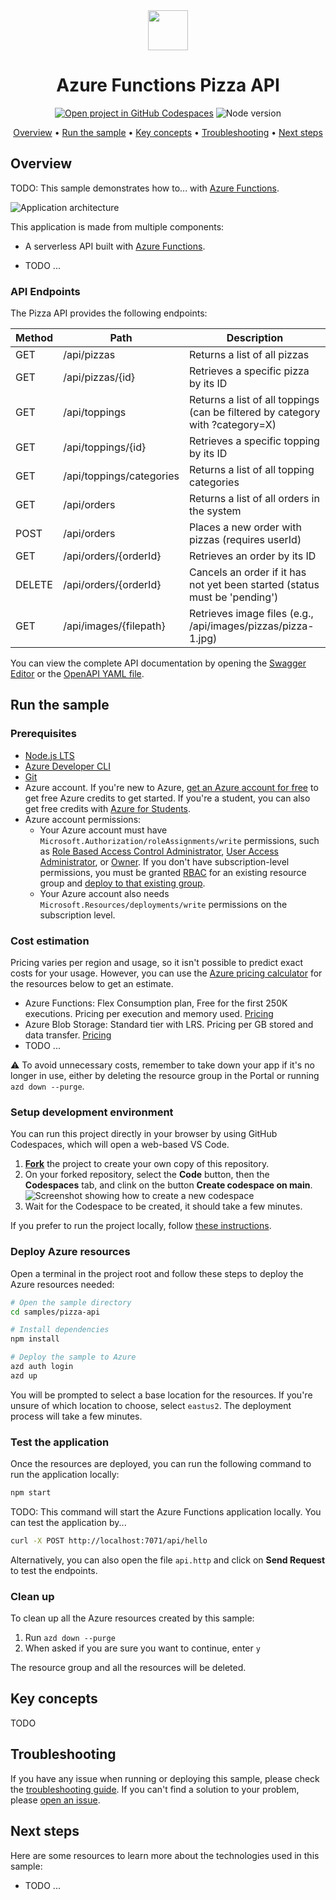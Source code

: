 <div align="center">

<img src="./docs/images/icon.png" alt="" align="center" height="64" />

# Azure Functions Pizza API

[![Open project in GitHub Codespaces](https://img.shields.io/badge/Codespaces-Open-blue?style=flat-square&logo=github)](https://codespaces.new/Azure-Samples/serverless-recipes-javascript?hide_repo_select=true&ref=main&quickstart=true)
![Node version](https://img.shields.io/badge/Node.js->=20-3c873a?style=flat-square)

[Overview](#overview) • [Run the sample](#run-the-sample) • [Key concepts](#key-concepts) • [Troubleshooting](#troubleshooting) • [Next steps](#next-steps)

</div>

## Overview

TODO: This sample demonstrates how to... with [Azure Functions](https://learn.microsoft.com/azure/azure-functions/functions-overview?pivots=programming-language-javascript).

![Application architecture](./docs/images/architecture.drawio.png)

This application is made from multiple components:

- A serverless API built with [Azure Functions](https://learn.microsoft.com/azure/azure-functions/functions-overview?pivots=programming-language-javascript).

- TODO ...

### API Endpoints

The Pizza API provides the following endpoints:

| Method | Path | Description |
|--------|------|-------------|
| GET | /api/pizzas | Returns a list of all pizzas |
| GET | /api/pizzas/{id} | Retrieves a specific pizza by its ID |
| GET | /api/toppings | Returns a list of all toppings (can be filtered by category with ?category=X) |
| GET | /api/toppings/{id} | Retrieves a specific topping by its ID |
| GET | /api/toppings/categories | Returns a list of all topping categories |
| GET | /api/orders | Returns a list of all orders in the system |
| POST | /api/orders | Places a new order with pizzas (requires userId) |
| GET | /api/orders/{orderId} | Retrieves an order by its ID |
| DELETE | /api/orders/{orderId} | Cancels an order if it has not yet been started (status must be 'pending') |
| GET | /api/images/{filepath} | Retrieves image files (e.g., /api/images/pizzas/pizza-1.jpg) |

You can view the complete API documentation by opening the [Swagger Editor](https://editor.swagger.io/?url=https://raw.githubusercontent.com/microsoft/open-hack-build-25/blob/pizza-api/src/pizza-api/openapi.yaml) or the [OpenAPI YAML file](openapi.yaml).

## Run the sample

### Prerequisites

- [Node.js LTS](https://nodejs.org/en/download/)
- [Azure Developer CLI](https://aka.ms/azure-dev/install)
- [Git](https://git-scm.com/downloads)
- Azure account. If you're new to Azure, [get an Azure account for free](https://azure.microsoft.com/free) to get free Azure credits to get started. If you're a student, you can also get free credits with [Azure for Students](https://aka.ms/azureforstudents).
- Azure account permissions:
  - Your Azure account must have `Microsoft.Authorization/roleAssignments/write` permissions, such as [Role Based Access Control Administrator](https://learn.microsoft.com/azure/role-based-access-control/built-in-roles#role-based-access-control-administrator-preview), [User Access Administrator](https://learn.microsoft.com/azure/role-based-access-control/built-in-roles#user-access-administrator), or [Owner](https://learn.microsoft.com/azure/role-based-access-control/built-in-roles#owner). If you don't have subscription-level permissions, you must be granted [RBAC](https://learn.microsoft.com/azure/role-based-access-control/built-in-roles#role-based-access-control-administrator-preview) for an existing resource group and [deploy to that existing group](docs/deploy_existing.md#resource-group).
  - Your Azure account also needs `Microsoft.Resources/deployments/write` permissions on the subscription level.

### Cost estimation

Pricing varies per region and usage, so it isn't possible to predict exact costs for your usage.
However, you can use the [Azure pricing calculator](TODO) for the resources below to get an estimate.

- Azure Functions: Flex Consumption plan, Free for the first 250K executions. Pricing per execution and memory used. [Pricing](https://azure.microsoft.com/pricing/details/functions/)
- Azure Blob Storage: Standard tier with LRS. Pricing per GB stored and data transfer. [Pricing](https://azure.microsoft.com/pricing/details/storage/blobs/)
- TODO ...

⚠️ To avoid unnecessary costs, remember to take down your app if it's no longer in use,
either by deleting the resource group in the Portal or running `azd down --purge`.

### Setup development environment

You can run this project directly in your browser by using GitHub Codespaces, which will open a web-based VS Code.

1. [**Fork**](https://github.com/Azure-Samples/serverless-recipes-javascript/fork) the project to create your own copy of this repository.
2. On your forked repository, select the **Code** button, then the **Codespaces** tab, and clink on the button **Create codespace on main**.
   ![Screenshot showing how to create a new codespace](../../docs/images/codespaces.png?raw=true)
3. Wait for the Codespace to be created, it should take a few minutes.

If you prefer to run the project locally, follow [these instructions](../../README.md#use-your-local-environment).

### Deploy Azure resources

Open a terminal in the project root and follow these steps to deploy the Azure resources needed:

```bash
# Open the sample directory
cd samples/pizza-api

# Install dependencies
npm install

# Deploy the sample to Azure
azd auth login
azd up
```

You will be prompted to select a base location for the resources. If you're unsure of which location to choose, select `eastus2`.
The deployment process will take a few minutes.

### Test the application

Once the resources are deployed, you can run the following command to run the application locally:

```bash
npm start
```

TODO: This command will start the Azure Functions application locally. You can test the application by...

```bash
curl -X POST http://localhost:7071/api/hello
```

Alternatively, you can also open the file `api.http` and click on **Send Request** to test the endpoints.

### Clean up

To clean up all the Azure resources created by this sample:

1. Run `azd down --purge`
2. When asked if you are sure you want to continue, enter `y`

The resource group and all the resources will be deleted.

## Key concepts


TODO

## Troubleshooting

If you have any issue when running or deploying this sample, please check the [troubleshooting guide](../../docs/troubleshooting.md). If you can't find a solution to your problem, please [open an issue](https://github.com/Azure-Samples/serverless-recipes-javascript/issues).

## Next steps

Here are some resources to learn more about the technologies used in this sample:

- TODO ...
